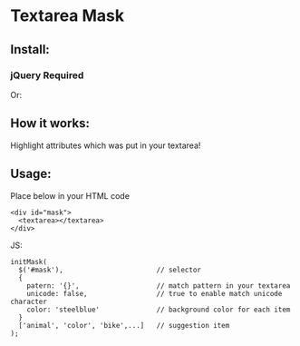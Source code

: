 # Textarea Mask

## Install:
### jQuery Required
<script src="https://code.jquery.com/jquery.min.js"></script>

<script src="mask.js"></script>
Or:
<script src="mask.min.js"></script>

## How it works:

Highlight attributes which was put in your textarea!

## Usage:
Place below in your HTML code
```
<div id="mask">
  <textarea></textarea>
</div>
```
JS:
```
initMask(
  $('#mask'),                       // selector
  {
    patern: '{}',                   // match pattern in your textarea
    unicode: false,                 // true to enable match unicode character
    color: 'steelblue'              // background color for each item
  }
  ['animal', 'color', 'bike',...]   // suggestion item
);
  
```
